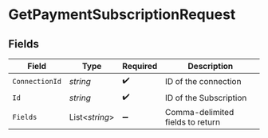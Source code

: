 # GetPaymentSubscriptionRequest


## Fields

| Field                            | Type                             | Required                         | Description                      |
| -------------------------------- | -------------------------------- | -------------------------------- | -------------------------------- |
| `ConnectionId`                   | *string*                         | :heavy_check_mark:               | ID of the connection             |
| `Id`                             | *string*                         | :heavy_check_mark:               | ID of the Subscription           |
| `Fields`                         | List<*string*>                   | :heavy_minus_sign:               | Comma-delimited fields to return |